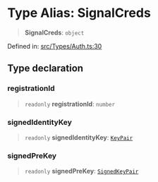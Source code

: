 # Type Alias: SignalCreds

> **SignalCreds**: `object`

Defined in: [src/Types/Auth.ts:30](https://github.com/Fokusdotid/Baileys/blob/d7495b24bcd136e35724329fba661cfcc0bc8eed/src/Types/Auth.ts#L30)

## Type declaration

### registrationId

> `readonly` **registrationId**: `number`

### signedIdentityKey

> `readonly` **signedIdentityKey**: [`KeyPair`](KeyPair.md)

### signedPreKey

> `readonly` **signedPreKey**: [`SignedKeyPair`](SignedKeyPair.md)
